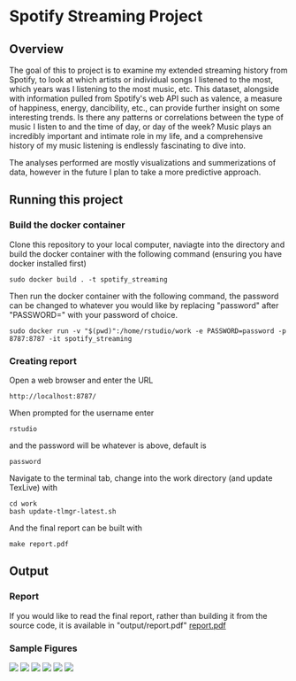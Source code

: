 # Spotify Streaming Project

## Overview
The goal of this to project is to examine my extended streaming history from Spotify, to look at which artists or individual songs I listened to the most, which years was I listening to the most music, etc. This dataset, alongside with information pulled from Spotify's web API such as valence, a measure of happiness, energy, dancibility, etc., can provide further insight on some interesting trends. Is there any patterns or correlations between the type of music I listen to and the time of day, or day of the week? Music plays an incredibly important and intimate role in my life, and a comprehensive history of my music listening is endlessly fascinating to dive into.

The analyses performed are mostly visualizations and summerizations of data, however in the future I plan to take a more predictive approach.

## Running this project
### Build the docker container
Clone this repository to your local computer, naviagte into the directory and build the docker container with the following command (ensuring you have docker installed first)
```
sudo docker build . -t spotify_streaming
```

Then run the docker container with the following command, the password can be changed to whatever you would like by replacing "password" after "PASSWORD=" with your password of choice.
```
sudo docker run -v "$(pwd)":/home/rstudio/work -e PASSWORD=password -p 8787:8787 -it spotify_streaming

```

### Creating report
Open a web browser and enter the URL
```
http://localhost:8787/
```
When prompted for the username enter
```
rstudio
```
and the password will be whatever is above, default is
```
password
```
Navigate to the terminal tab, change into the work directory (and update TexLive) with
```
cd work
bash update-tlmgr-latest.sh
```

And the final report can be built with
```
make report.pdf
```

## Output
### Report
If you would like to read the final report, rather than building it from the source code, it is available in "output/report.pdf"
[report.pdf](output/report.pdf)

### Sample Figures
![](output/min_month_grid.png)
![](output/top_albums.png)
![](output/minutes_year.png)
![](output/top_songs.png)
![](output/release_year_plot.png)
![](output/top_artists.png)


